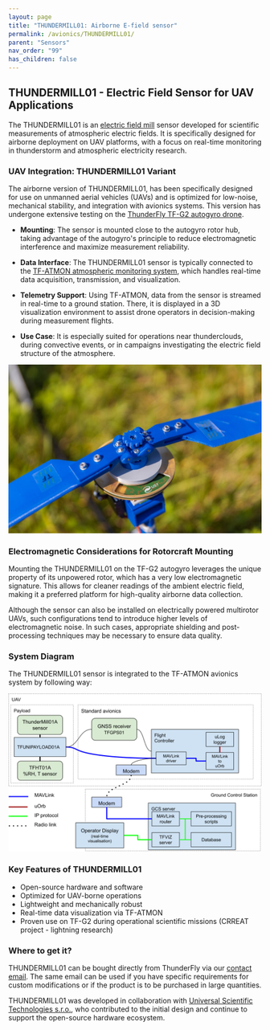 ```yaml
---
layout: page
title: "THUNDERMILL01: Airborne E-field sensor"
permalink: /avionics/THUNDERMILL01/
parent: "Sensors"
nav_order: "99"
has_children: false
---
```


## THUNDERMILL01 - Electric Field Sensor for UAV Applications

The THUNDERMILL01 is an [electric field mill](https://en.wikipedia.org/wiki/Field_mill) sensor developed for scientific measurements of atmospheric electric fields. It is specifically designed for airborne deployment on UAV platforms, with a focus on real-time monitoring in thunderstorm and atmospheric electricity research.

### UAV Integration: THUNDERMILL01 Variant

The airborne version of THUNDERMILL01, has been specifically designed for use on unmanned aerial vehicles (UAVs) and is optimized for low-noise, mechanical stability, and integration with avionics systems. This version has undergone extensive testing on the [ThunderFly TF-G2 autogyro drone](https://www.thunderfly.cz/tf-g2.html).

* **Mounting**: The sensor is mounted close to the autogyro rotor hub, taking advantage of the autogyro's principle to reduce electromagnetic interference and maximize measurement reliability.

* **Data Interface**: The THUNDERMILL01 sensor is typically connected to the [TF-ATMON atmospheric monitoring system](https://docs.thunderfly.cz/instruments/TF-ATMON), which handles real-time data acquisition, transmission, and visualization.

* **Telemetry Support**: Using TF-ATMON, data from the sensor is streamed in real-time to a ground station. There, it is displayed in a 3D visualization environment to assist drone operators in decision-making during measurement flights.

* **Use Case**: It is especially suited for operations near thunderclouds, during convective events, or in campaigns investigating the electric field structure of the atmosphere.

![THUNDERMILL01A on TF-G2](THUNDERMILL01_UAV_TF-G2_rotor.jpg)


### Electromagnetic Considerations for Rotorcraft Mounting

Mounting the THUNDERMILL01 on the TF-G2 autogyro leverages the unique property of its unpowered rotor, which has a very low electromagnetic signature. This allows for cleaner readings of the ambient electric field, making it a preferred platform for high-quality airborne data collection.

Although the sensor can also be installed on electrically powered multirotor UAVs, such configurations tend to introduce higher levels of electromagnetic noise. In such cases, appropriate shielding and post-processing techniques may be necessary to ensure data quality.

### System Diagram

The THUNDERMILL01 sensor is integrated to the TF-ATMON avionics system by following way:

![THUNDERMILL01A system diagram](TF-ATMON-THUNDERMILL.svg)

### Key Features of THUNDERMILL01

* Open-source hardware and software
* Optimized for UAV-borne operations
* Lightweight and mechanically robust
* Real-time data visualization via TF-ATMON
* Proven use on TF-G2 during operational scientific missions (CRREAT project - lightning research)

### Where to get it?

THUNDERMILL01 can be bought directly from ThunderFly via our [contact email](https://www.thunderfly.cz/contact-us.html). The same email can be used if you have specific requirements for custom modifications or if the product is to be purchased in large quantities.

THUNDERMILL01 was developed in collaboration with [Universal Scientific Technologies s.r.o.](https://www.ust.cz), who contributed to the initial design and continue to support the open-source hardware ecosystem.


